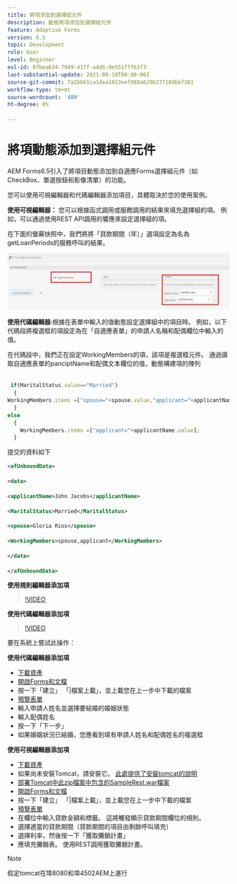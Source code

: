 ```yaml
---
title: 將項添加到選擇組元件
description: 動態將項添加到選擇組元件
feature: Adaptive Forms
version: 6.5
topic: Development
role: User
level: Beginner
exl-id: 8fbea634-7949-417f-a4d6-9e551fff63f3
last-substantial-update: 2021-09-10T00:00:00Z
source-git-commit: 7a2bb61ca1dea1013eef088a629b17718dbbf381
workflow-type: tm+mt
source-wordcount: '489'
ht-degree: 0%

---
```


# 將項動態添加到選擇組元件

AEM Forms6.5引入了將項目動態添加到自適應Forms選擇組元件（如CheckBox、單選按鈕和影像清單）的功能。


您可以使用可視編輯器和代碼編輯器添加項目，具體取決於您的使用案例。

**使用可視編輯器：** 您可以根據函式調用或服務調用的結果來填充選擇組的項。 例如，可以通過使用REST API調用的響應來設定選擇組的項。

在下面的螢幕快照中，我們將將「貸款期間（年）」選項設定為名為getLoanPeriods的服務呼叫的結果。

![規則編輯器](assets/ruleeditor.png)

**使用代碼編輯器**:根據在表單中輸入的值動態設定選擇組中的項目時。 例如，以下代碼段將複選框的項設定為在「自適應表單」的申請人名稱和配偶欄位中輸入的值。

在代碼段中，我們正在設定WorkingMembers的項，該項是複選框元件。 通過讀取自適應表單的panciptName和配偶文本欄位的值，動態構建項的陣列

```javascript
 
 if(MaritalStatus.value=="Married")
  {
WorkingMembers.items =["spouse="+spouse.value,"applicant="+applicantName.value];
  }
else
  {
    WorkingMembers.items =["applicant="+applicantName.value];
  }
```

提交的資料如下

```xml
<afUnboundData>

<data>

<applicantName>John Jacobs</applicantName>

<MaritalStatus>Married</MaritalStatus>

<spouse>Gloria Rios</spouse>

<WorkingMembers>spouse,applicant</WorkingMembers>

</data>

</afUnboundData>
```

**使用規則編輯器添加項**

>[!VIDEO](https://video.tv.adobe.com/v/26847?quality=12&learn=on)

**使用代碼編輯器添加項**

>[!VIDEO](https://video.tv.adobe.com/v/26848?quality=12&learn=on)

要在系統上嘗試此操作：

**使用代碼編輯器添加項**

* [下載資產](assets/usingthecodeeditor.zip)
* [開啟Forms和文檔](http://localhost:4502/aem/forms.html/content/dam/formsanddocuments)
* 按一下「建立」 「|檔案上載」，並上載您在上一步中下載的檔案
* [預覽表單](http://localhost:4502/content/dam/formsanddocuments/simpleform/jcr:content?wcmmode=disabled)
* 輸入申請人姓名並選擇要結婚的婚姻狀態
* 輸入配偶姓名
* 按一下「下一步」
* 如果婚姻狀況已結婚，您應看到填有申請人姓名和配偶姓名的複選框

**使用可視編輯器添加項**

* [下載資產](assets/usingthevisualeditor.zip)
* 如果尚未安裝Tomcat，請安裝它。 [此處提供了安裝tomcat的說明](https://experienceleague.adobe.com/docs/experience-manager-learn/forms/ic-print-channel-tutorial/introduction.html)
* [部署Tomcat中此zip檔案中包含的SampleRest.war檔案](assets/sample-rest.zip)
* [開啟Forms和文檔](http://localhost:4502/aem/forms.html/content/dam/formsanddocuments)
* 按一下「建立」 「|檔案上載」，並上載您在上一步中下載的檔案
* [預覽表單](http://localhost:4502/content/dam/formsanddocuments/amortizationschedule/jcr:content?wcmmode=disabled)
* 在欄位中輸入貸款金額和標籤。 這將觸發顯示貸款期間欄位的規則。
* 選擇適當的貸款期間（貸款期間的項目由剩餘呼叫填充）
* 選擇利率，然後按一下「獲取攤銷計畫」
* 應填充攤銷表。 使用REST調用獲取攤銷計畫。

>[!NOTE]
> 假定tomcat在埠8080和埠4502AEM上運行
